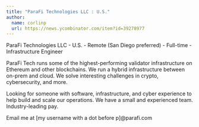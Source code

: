 ```yaml
---
title: "ParaFi Technologies LLC : U.S."
author:
  name: corlinp
  url: https://news.ycombinator.com/item?id=39278977
---
```

ParaFi Technologies LLC - U.S. - Remote (San Diego preferred) - Full-time - Infrastructure Engineer

ParaFi Tech runs some of the highest-performing validator infrastructure on Ethereum and other blockchains. We run a hybrid infrastructure between on-prem and cloud. We solve interesting challenges in crypto, cybersecurity, and more.

Looking for someone with software, infrastructure, and cyber experience to help build and scale our operations. We have a small and experienced team. Industry-leading pay.

Email me at [my username with a dot before p]@parafi.com
